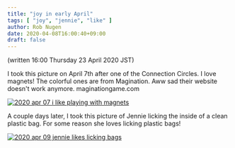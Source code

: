 ```yaml
---
title: "joy in early April"
tags: [ "joy", "jennie", "like" ]
author: Rob Nugen
date: 2020-04-08T16:00:40+09:00
draft: false
---
```


(written 16:00 Thursday 23 April 2020 JST)

I took this picture on April 7th after one of the Connection Circles.
I love magnets!   The colorful ones are from Magination.  Aww sad
their website doesn't work anymore.  maginationgame.com

[![2020 apr 07 i like playing with magnets](//b.robnugen.com/journal/2020/thumbs/2020_apr_07_i_like_playing_with_magnets.jpg)](//b.robnugen.com/journal/2020/2020_apr_07_i_like_playing_with_magnets.jpg)

A couple days later, I took this picture of Jennie licking the inside
of a clean plastic bag.  For some reason she loves licking plastic bags!

[![2020 apr 09 jennie likes licking bags](//b.robnugen.com/journal/2020/thumbs/2020_apr_09_jennie_likes_licking_bags.jpg)](//b.robnugen.com/journal/2020/2020_apr_09_jennie_likes_licking_bags.jpg)
 
